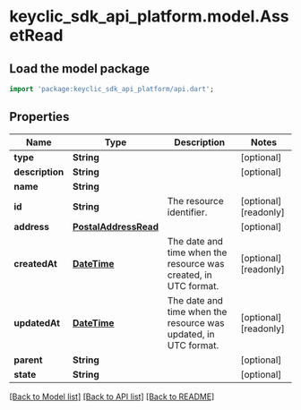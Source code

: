 # keyclic_sdk_api_platform.model.AssetRead

## Load the model package
```dart
import 'package:keyclic_sdk_api_platform/api.dart';
```

## Properties
Name | Type | Description | Notes
------------ | ------------- | ------------- | -------------
**type** | **String** |  | [optional] 
**description** | **String** |  | [optional] 
**name** | **String** |  | 
**id** | **String** | The resource identifier. | [optional] [readonly] 
**address** | [**PostalAddressRead**](PostalAddressRead.md) |  | [optional] 
**createdAt** | [**DateTime**](DateTime.md) | The date and time when the resource was created, in UTC format. | [optional] [readonly] 
**updatedAt** | [**DateTime**](DateTime.md) | The date and time when the resource was updated, in UTC format. | [optional] [readonly] 
**parent** | **String** |  | [optional] 
**state** | **String** |  | [optional] 

[[Back to Model list]](../README.md#documentation-for-models) [[Back to API list]](../README.md#documentation-for-api-endpoints) [[Back to README]](../README.md)


